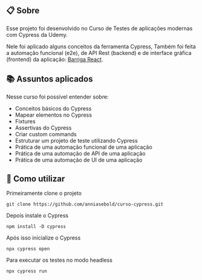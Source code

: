 ## 📋 Sobre
  Esse projeto foi desenvolvido no Curso de Testes de aplicações modernas com Cypress da Udemy.

  Nele foi aplicado alguns conceitos da ferramenta Cypress,
  Também foi feita a automação funcional (e2e), de API Rest (backend) e de interface gráfica (frontend) da aplicação: [Barriga React](http://barrigareact.wcaquino.me/). 

## 📚 Assuntos aplicados

Nesse curso foi possível entender sobre:

- Conceitos básicos do Cypress
- Mapear elementos no Cypress
- Fixtures
- Assertivas do Cypress
- Criar custom commands
- Estruturar um projeto de teste utilizando Cypress
- Prática de uma automação funcional de uma aplicação
- Prática de uma automação de API de uma aplicação
- Prática de uma automação de UI de uma aplicação


## 💾 Como utilizar 

Primeiramente clone o projeto
      
    git clone https://github.com/anniasebold/curso-cypress.git

Depois instale o Cypress

    npm install -D cypress

Após isso inicialize o Cypress
    
    npx cypress open

Para executar os testes no modo headless

    npx cypress run